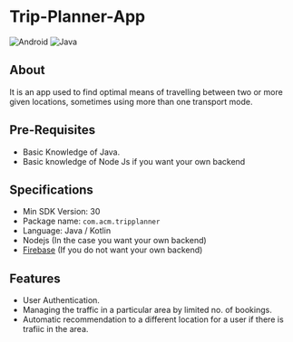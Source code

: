 # Trip-Planner-App

![Android](https://img.shields.io/badge/Android-3DDC84?style=for-the-badge&logo=android&logoColor=white) ![Java](https://img.shields.io/badge/Java-ED8B00?style=for-the-badge&logo=java&logoColor=white)

## About

It is an app used to find optimal means of travelling between two or more given locations, sometimes using more than one transport mode.


## Pre-Requisites

* Basic Knowledge of Java.
* Basic knowledge of Node Js if you want your own backend

## Specifications

* Min SDK Version: 30
* Package name: ```com.acm.tripplanner```
* Language: Java / Kotlin   
* Nodejs (In the case you want your own backend)
* [Firebase](https://firebase.google.com/docs/android/setup) (If you do not want your own backend)

## Features

* User Authentication.
* Managing the traffic in a particular area by limited no. of bookings.
* Automatic recommendation to a different location for a user if there is trafiic in the area.




